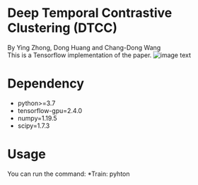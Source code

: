 Deep Temporal Contrastive Clustering (DTCC)
====
By Ying Zhong, Dong Huang and Chang-Dong Wang<br>
This is a Tensorflow implementation of the paper.
![image text](https://github.com/07zy/DTCC/Fig/framework.PNG)

Dependency
=====
* python>=3.7
* tensorflow-gpu=2.4.0
* numpy=1.19.5
* scipy=1.7.3

Usage
====
You can run the command:
*Train: pyhton 


